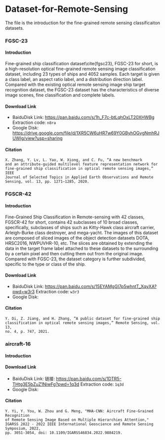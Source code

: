 # Dataset-for-Remote-Sensing

The file is the introduction for the fine-grained remote sensing classificaiton datasets.

### FGSC-23
#### Introduction
Fine-grained ship classification dataset\cite{fgsc23}, FGSC-23 for short, is a high-resolution optical fine-grained remote sensing image classification dataset, including 23 types of ships and 4052 samples. Each target is given a class label, an aspect ratio label, and a distribution direction label. Compared with the existing optical remote sensing image ship target recognition dataset, the FGSC-23 dataset has the characteristics of diverse image scenes, fine classification and complete labels.

#### Download Link

- BaiduDisk Link: https://pan.baidu.com/s/1h_F7c-btLqhOxLT20XHWBg Extraction code: `n8ra`
- Google Disk: https://drive.google.com/file/d/1XR5CW6uHR7w69Y0GByhOGvgNmhRJUWlg/view?usp=sharing

#### Citation
```
X. Zhang, Y. Lv, L. Yao, W. Xiong, and C. Fu, “A new benchmark
and an attribute-guided multilevel feature representation network for
fine-grained ship classification in optical remote sensing images,” IEEE
Journal of Selected Topics in Applied Earth Observations and Remote
Sensing, vol. 13, pp. 1271–1285, 2020.
```

### FGSCR-42

#### Introduction
Fine-Grained Ship Classification in Remote-sensing with 42 classes, FGSCR-42 for short, contains 42 subclasses of 10 broad classes, specifically, subclasses of ships such as Kitty-Hawk class aircraft carrier, Arleigh-Burke class destroyer, and mega-yacht. The images of this dataset are composed of sliced images of the object detection datasets DOTA, HRSC2016, NWPUVHR-10, etc. The slices are obtained by extending the data in the target frame label attached to these datasets to the surrounding by a certain pixel and then cutting them out from the original image. Compared with FGSC-23, the dataset category is further subdivided, specific to the type or class of the ship.

#### Download Link

- BaiduDisk Link: https://pan.baidu.com/s/15EYAMgGI7p5whntT_XqyXA?pwd=w3r3 Extraction code: `w3r3`
- Google Disk: 

#### Citation
```
Y. Di, Z. Jiang, and H. Zhang, “A public dataset for fine-grained ship
classification in optical remote sensing images,” Remote Sensing, vol. 13,
no. 4, p. 747, 2021.
```

### aircraft-16
#### Introduction

#### Download Link

- BaiduDisk Link: 链接: https://pan.baidu.com/s/1DTR5-THtg3E5bZuZ1NiwFg?pwd=1q3d Extraction code: `1q3d`
- Google Disk: 

#### Citation

```
Y. Yi, Y. You, W. Zhou and G. Meng, "MHA-CNN: Aircraft Fine-Grained Recognition
of Remote Sensing Image Based on Multiple Hierarchies Attention,"
IGARSS 2022 - 2022 IEEE International Geoscience and Remote Sensing Symposium, 2022,
pp. 3051-3054, doi: 10.1109/IGARSS46834.2022.9884219.
```
